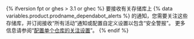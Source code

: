 {% ifversion fpt or ghes > 3.1 or ghec %}
要接收有关存储库上 {% data variables.product.prodname_dependabot_alerts %} 的通知，您需要关注这些存储库，并订阅接收“所有活动”通知或配置自定义设置以包含“安全警报”。 更多信息请参阅“[配置单个仓库的关注设置](/github/managing-subscriptions-and-notifications-on-github/setting-up-notifications/configuring-notifications#configuring-your-watch-settings-for-an-individual-repository)”。
{% endif %}
